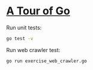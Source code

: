 # [A Tour of Go](https://tour.golang.org/list)

Run unit tests:

```sh
go test -v
```

Run web crawler test:

```sh
go run exercise_web_crawler.go
```
